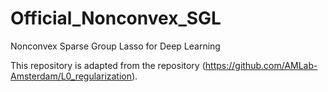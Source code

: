 # Official_Nonconvex_SGL
 Nonconvex Sparse Group Lasso for Deep Learning

This repository is adapted from the repository (https://github.com/AMLab-Amsterdam/L0_regularization).
